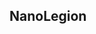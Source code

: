 ## NanoLegion

<!--

**Here are some ideas to get you started:**

🌟 We help artists, musicians, and producers automate their earings online
🤖 Tech stack includes Python and Selenium.
📱 Follow us on twitter @NanoLegion
✅ Founder @WillCaton2350
🧙 Remember, you can do mighty things with the power of [Markdown](https://docs.github.com/github/writing-on-github/getting-started-with-writing-and-formatting-on-github/basic-writing-and-formatting-syntax)
-->
